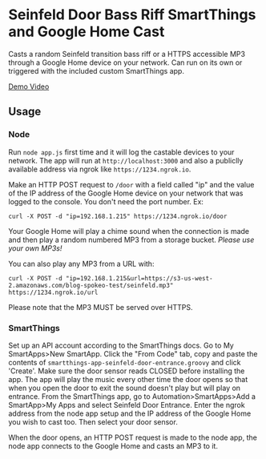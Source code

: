 # Seinfeld Door Bass Riff SmartThings and Google Home Cast

Casts a random Seinfeld transition bass riff or a HTTPS accessible MP3 through a Google Home device on your network. Can run on its own
or triggered with the included custom SmartThings app.

[Demo Video](https://www.youtube.com/watch?v=5SS2AmVASY4&t=5s)

## Usage

### Node
Run `node app.js` first time and it will log the castable devices to your network. 
The app will run at `http://localhost:3000` and also a publiclly available address via ngrok like `https://1234.ngrok.io`.

Make an HTTP POST request to `/door` with a field called "ip" and the value of the IP address of the Google Home device on your network
that was logged to the console. You don't need the port number. Ex:

`curl -X POST -d "ip=192.168.1.215" https://1234.ngrok.io/door`

Your Google Home will play a chime sound when the connection is made and then play a random numbered MP3 from a storage bucket. 
*Please use your own MP3s!*

You can also play any MP3 from a URL with:

`curl -X POST -d "ip=192.168.1.215&url=https://s3-us-west-2.amazonaws.com/blog-spokeo-test/seinfeld.mp3" https://1234.ngrok.io/url`

Please note that the MP3 MUST be served over HTTPS.

### SmartThings
Set up an API account according to the SmartThings docs. Go to My SmartApps>New SmartApp. 
Click the "From Code" tab, copy and paste the contents of `smartthings-app-seinfeld-door-entrance.groovy` and click 'Create'. 
Make sure the door sensor reads CLOSED before installing the app. The app will play the music every other time the door opens so 
that when you open the door to exit the sound doesn't play but will play on entrance.
From the SmartThings app, go to Automation>SmartApps>Add a SmartApp>My Apps and select Seinfeld Door Entrance. 
Enter the ngrok address from the node app setup and the IP address of the Google Home you wish to cast too. Then select your door sensor.

When the door opens, an HTTP POST request is made to the node app, the node app connects to the Google Home and casts an MP3 to it.

